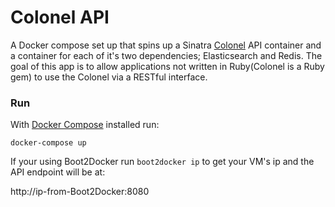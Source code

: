 # Colonel API

A Docker compose set up that spins up a Sinatra [Colonel](https://github.com/Bskyb/colonel) API container and a container for each of it's two dependencies; Elasticsearch and Redis. The goal of this app is to allow applications not written in Ruby(Colonel is a Ruby gem) to use the Colonel via a RESTful interface.

### Run

With [Docker Compose](https://docs.docker.com/compose/) installed run:

```shell
docker-compose up
```

If your using Boot2Docker run `boot2docker ip` to get your VM's ip and the API endpoint will be at:

http://ip-from-Boot2Docker:8080
